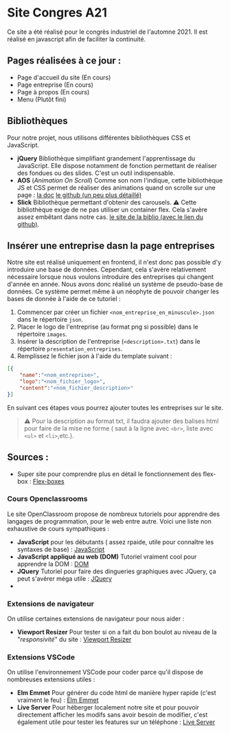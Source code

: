 # Site Congres A21

Ce site a été réalisé pour le congrès industriel de l'automne 2021. Il est réalisé en javascript afin de faciliter la continuité.

## Pages réalisées à ce jour :

- Page d'accueil du site (En cours)
- Page entreprise (En cours)
- Page à propos (En cours)
- Menu (Plutôt fini)

## Bibliothèques

Pour notre projet, nous utilisons différentes bibliothèques CSS et JavaScript.
- **jQuery** Bibliothèque simplifiant grandement l'apprentissage du JavaScript. Elle dispose notamment de fonction permettant de réaliser des fondues ou des slides. C'est un outil indispensable.
- **AOS** (*Animation On Scroll*) Comme son nom l'indique, cette bibliothèque JS et CSS permet de réaliser des animations quand on scrolle sur une page : [la doc](https://michalsnik.github.io/aos/) [le github (un peu plus détaillé)](https://github.com/michalsnik/aos)
- **Slick** Bibliothèque permettant d'obtenir des carousels. :warning: Cette bibliothèque exige de ne pas utiliser un container flex. Cela s'avère assez embêtant dans notre cas. [le site de la biblio (avec le lien du github)](http://kenwheeler.github.io/slick/).

## Insérer une entreprise dasn la page entreprises

Notre site est réalisé uniquement en frontend, il n'est donc pas possible d'y introduire une base de données. Cependant, cela s'avère relativement nécessaire lorsque nous voulons introduire des entreprises qui changent d'année en année. Nous avons donc réalisé un système de pseudo-base de données.
Ce système permet même à un néophyte de pouvoir changer les bases de donnée à l'aide de ce tutoriel :

1. Commencer par créer un fichier `<nom_entreprise_en_minuscule>.json` dans le répertoire `json`.
2. Placer le logo de l'entreprise (au format png si possible) dans le répertoire `images`.
3. Insérer la description de l'entreprise (`<description>.txt`) dans le répertoire `presentation_entreprises`.
4. Remplissez le fichier json à l'aide du template suivant :
```json
[{
    "name":"<nom_entreprise>",
    "logo":"<nom_fichier_logo>",
    "content":"<nom_fichier_description>"
}]
```

En suivant ces étapes vous pourrez ajouter toutes les entreprises sur le site.

> :warning: Pour la description au format txt, il faudra ajouter des balises html pour faire de la mise ne forme ( saut à la ligne avec `<br>`, liste avec `<ul>`  et `<li>`,etc.).

## Sources :

- Super site pour comprendre plus en détail le fonctionnement des flex-box : [Flex-boxes](https://css-tricks.com/snippets/css/a-guide-to-flexbox/)

### Cours Openclassrooms

Le site OpenClassroom propose de nombreux tutoriels pour apprendre des langages de programmation, pour le web entre autre. Voici une liste non exhaustive de cours sympathiques :
- **JavaScript** pour les débutants ( assez rpaide, utile pour connaître les syntaxes de base) : [JavaScript](https://openclassrooms.com/fr/courses/6175841-apprenez-a-programmer-avec-javascript)
- **JavaScript appliqué au web (DOM)** Tutoriel vraiment cool pour apprendre la DOM : [DOM](https://openclassrooms.com/fr/courses/5543061-ecrivez-du-javascript-pour-le-web)
- **JQuery** Tutoriel pour faire des dingueries graphiques avec JQuery, ça peut s'avérer méga utile : [JQuery](https://openclassrooms.com/fr/courses/3504441-introduction-a-jquery)
- 

### Extensions de navigateur

On utilise certaines extensions de navigateur pour nous aider :
- **Viewport Resizer** Pour tester si on a fait du bon boulot au niveau de la "*responsivité*" du site : [Viewport Resizer](https://chrome.google.com/webstore/detail/viewport-resizer-%E2%80%93-respon/kapnjjcfcncngkadhpmijlkblpibdcgm)

### Extensions VSCode

On utilise l'environnement VSCode pour coder parce qu'il dispose de nombreuses extensions utiles :
- **Elm Emmet** Pour générer du code html de manière hyper rapide (c'est vraiment le feu) : [Elm Emmet](https://marketplace.visualstudio.com/items?itemName=necinc.elmmet)
- **Live Server** Pour héberger localement notre site et pour pouvoir directement afficher les modifs sans avoir besoin de modifier, c'est également utile pour tester les features sur un téléphone : [Live Server](https://marketplace.visualstudio.com/items?itemName=ritwickdey.LiveServer)